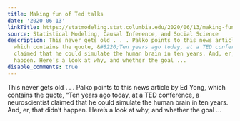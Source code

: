 ```yaml
---
title: Making fun of Ted talks
date: '2020-06-13'
linkTitle: https://statmodeling.stat.columbia.edu/2020/06/13/making-fun-of-ted-talks/
source: Statistical Modeling, Causal Inference, and Social Science
description: This never gets old . . . Palko points to this news article by Ed Yong,
  which contains the quote, &#8220;Ten years ago today, at a TED conference, a neuroscientist
  claimed that he could simulate the human brain in ten years. And, er, that didn’t
  happen. Here’s a look at why, and whether the goal ...
disable_comments: true
---
```

This never gets old . . . Palko points to this news article by Ed Yong, which contains the quote, &#8220;Ten years ago today, at a TED conference, a neuroscientist claimed that he could simulate the human brain in ten years. And, er, that didn’t happen. Here’s a look at why, and whether the goal ...